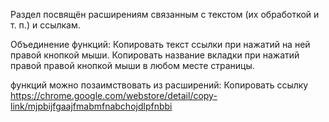 Раздел посвящён расширениям связанным с текстом (их обработкой и т. п.) и ссылкам.

Объединение функций:
Копировать текст ссылки при нажатий на ней правой кнопкой мыши.
Копировать название вкладки при нажатий правой правой кнопкой мыши в любом месте страницы.

функций можно позаимствовать из расширений:
Копировать ссылку https://chrome.google.com/webstore/detail/copy-link/mjpbijfgaajfmabmfnabchojdlpfnbbi
